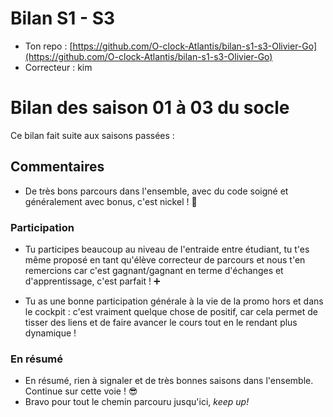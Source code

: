 # Bilan S1 - S3
- Ton repo : [https://github.com/O-clock-Atlantis/bilan-s1-s3-Olivier-Go](https://github.com/O-clock-Atlantis/bilan-s1-s3-Olivier-Go)
- Correcteur : kim

# Bilan des saison 01 à 03 du socle

Ce bilan fait suite aux saisons passées :

## Commentaires

- De très bons parcours dans l'ensemble, avec du code soigné et généralement avec bonus, c'est nickel ! :tophat:

### Participation

- Tu participes beaucoup au niveau de l'entraide entre étudiant, tu t'es même proposé en tant qu'élève correcteur de parcours et nous t'en remercions car c'est gagnant/gagnant en terme d'échanges et d'apprentissage, c'est parfait ! :heavy_plus_sign:

- Tu as une bonne participation générale à la vie de la promo hors et dans le cockpit : c'est vraiment quelque chose de positif, car cela permet de tisser des liens et de faire avancer le cours tout en le rendant plus dynamique !


### En résumé

- En résumé, rien à signaler et de très bonnes saisons dans l'ensemble. Continue sur cette voie ! :sunglasses:
- Bravo pour tout le chemin parcouru jusqu'ici, _keep up!_